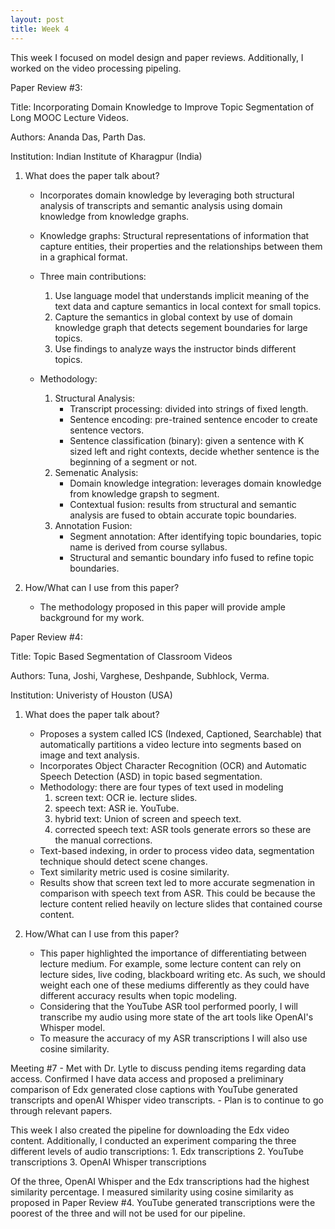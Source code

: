 ```yaml
---
layout: post
title: Week 4
---
```


This week I focused on model design and paper reviews. Additionally, I worked on the video processing pipeling.

Paper Review #3:

Title: Incorporating Domain Knowledge to Improve Topic Segmentation of Long MOOC Lecture Videos.

Authors: Ananda Das, Parth Das.

Institution: Indian Institute of Kharagpur (India)

1. What does the paper talk about?
    - Incorporates domain knowledge by leveraging both structural analysis of transcripts and semantic analysis using domain knowledge from knowledge graphs.
    - Knowledge graphs: Structural representations of information that capture entities, their properties and the relationships between them in a graphical format.
    - Three main contributions:
        1. Use language model that understands implicit meaning of the text data and capture semantics in local context for small topics.
        2. Capture the semantics in global context by use of domain knowledge graph that detects segement boundaries for large topics.
        3. Use findings to analyze ways the instructor binds different topics.

    - Methodology:
        1. Structural Analysis: 
            - Transcript processing: divided into strings of fixed length.
            - Sentence encoding: pre-trained sentence encoder to create sentence vectors.
            - Sentence classification (binary): given a sentence  with K sized left and right contexts, decide whether sentence is the beginning of a segment or not.
        2. Semenatic Analysis:
            - Domain knowledge integration: leverages domain knowledge from knowledge grapsh to segment.
            - Contextual fusion: results from structural and semantic analysis are fused to obtain accurate topic boundaries.
        3. Annotation Fusion:
            - Segment annotation: After identifying topic boundaries, topic name is derived from course syllabus.
            - Structural and semantic boundary info fused to refine topic boundaries.

2. How/What can I use from this paper?
    - The methodology proposed in this paper will provide ample background for my work.


Paper Review #4:

Title: Topic Based Segmentation of Classroom Videos

Authors: Tuna, Joshi, Varghese, Deshpande, Subhlock, Verma.

Institution: Univeristy of Houston (USA)

1. What does the paper talk about?
    - Proposes a system called ICS (Indexed, Captioned, Searchable) that automatically partitions a video lecture into segments based on image and text analysis.
    - Incorporates Object Character Recognition (OCR) and Automatic Speech Detection (ASD) in topic based segmentation.
    - Methodology: there are four types of text used in modeling
        1. screen text: OCR ie. lecture slides.
        2. speech text: ASR ie. YouTube.
        3. hybrid text: Union of screen and speech text.
        4. corrected speech text: ASR tools generate errors so these are the manual corrections.
    - Text-based indexing, in order to process video data, segmentation technique should detect scene changes.
    - Text similarity metric used is cosine similarity.
    - Results show that screen text led to more accurate segmenation in comparison with speech text from ASR. This could be because the lecture content relied heavily on lecture slides that contained course content.

2. How/What can I use from this paper?
    - This paper highlighted the importance of differentiating between lecture medium. For example, some lecture content can rely on lecture sides, live coding, blackboard writing etc. As such, we should weight each one of these mediums differently as they could have different accuracy results when topic modeling.
    - Considering that the YouTube ASR tool performed poorly, I will transcribe my audio using more state of the art tools like OpenAI's Whisper model.
    - To measure the accuracy of my ASR transcriptions I will also use cosine similarity.

Meeting #7
    - Met with Dr. Lytle to discuss pending items regarding data access. Confirmed I have data access and proposed a preliminary comparison of Edx generated close captions with YouTube generated transcripts and openAI Whisper video transcripts.
    - Plan is to continue to go through relevant papers.

This week I also created the pipeline for downloading the Edx video content. Additionally, I conducted an experiment comparing the three different levels of audio transcriptions:
    1. Edx transcriptions
    2. YouTube transcriptions
    3. OpenAI Whisper transcriptions

Of the three, OpenAI Whisper and the Edx transcriptions had the highest similarity percentage. I measured similarity using cosine similarity as proposed in Paper Review #4. YouTube generated transcriptions were the poorest of the three and will not be used for our pipeline.
